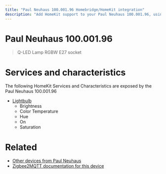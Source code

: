 ```yaml
---
title: "Paul Neuhaus 100.001.96 Homebridge/HomeKit integration"
description: "Add HomeKit support to your Paul Neuhaus 100.001.96, using Homebridge, Zigbee2MQTT and homebridge-z2m."
---
```

<!---
This file has been GENERATED using src/docgen/docgen.ts
DO NOT EDIT THIS FILE MANUALLY!
-->
# Paul Neuhaus 100.001.96
> Q-LED Lamp RGBW E27 socket


# Services and characteristics
The following HomeKit Services and Characteristics are exposed by
the Paul Neuhaus 100.001.96

* [Lightbulb](../../light.md)
  * Brightness
  * Color Temperature
  * Hue
  * On
  * Saturation


# Related
* [Other devices from Paul Neuhaus](../index.md#paul_neuhaus)
* [Zigbee2MQTT documentation for this device](https://www.zigbee2mqtt.io/devices/100.001.96.html)